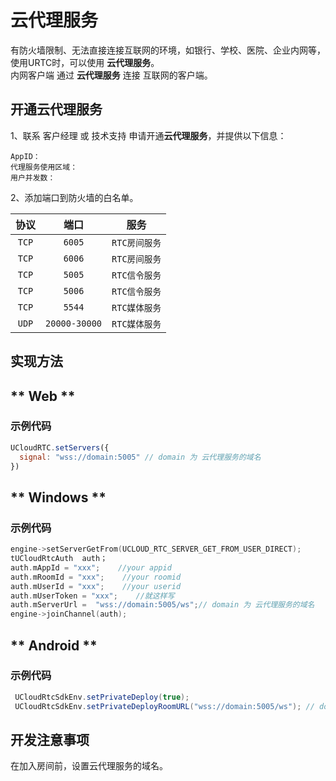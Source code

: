 # 云代理服务

有防火墙限制、无法直接连接互联网的环境，如银行、学校、医院、企业内网等，使用URTC时，可以使用 **云代理服务**。    
内网客户端 通过 **云代理服务** 连接 互联网的客户端。  

## 开通云代理服务

1、联系 客户经理 或 技术支持 申请开通**云代理服务**，并提供以下信息：

    AppID：    
    代理服务使用区域：    
    用户并发数：    

2、添加端口到防火墙的白名单。

|协议|端口|服务|
|:----:|:----:|:----:|
|`TCP`|`6005`|`RTC房间服务`|
|`TCP`|`6006`|`RTC房间服务`|
|`TCP`|`5005`|`RTC信令服务`|
|`TCP`|`5006`|`RTC信令服务`|
|`TCP`|`5544`|`RTC媒体服务`|
|`UDP`|`20000-30000`|`RTC媒体服务`|


## 实现方法


<!-- {docsify-ignore-all} -->

<!-- tabs:start -->

## ** Web **

### 示例代码

```js
UCloudRTC.setServers({
  signal: "wss://domain:5005" // domain 为 云代理服务的域名
})
```

## ** Windows **

### 示例代码

```cpp
engine->setServerGetFrom(UCLOUD_RTC_SERVER_GET_FROM_USER_DIRECT); 
tUCloudRtcAuth  auth；
auth.mAppId = "xxx";    //your appid
auth.mRoomId = "xxx";    //your roomid
auth.mUserId = "xxx";    //your userid
auth.mUserToken = "xxx";    //就这样写
auth.mServerUrl =  "wss://domain:5005/ws";// domain 为 云代理服务的域名
engine->joinChannel(auth);
```

## ** Android **

### 示例代码

```java
 UCloudRtcSdkEnv.setPrivateDeploy(true);
 UCloudRtcSdkEnv.setPrivateDeployRoomURL("wss://domain:5005/ws"); // domain 为 云代理服务的域名
```


<!-- tabs:end -->

## 开发注意事项

在加入房间前，设置云代理服务的域名。



